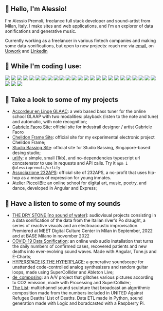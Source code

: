 ## 🚀 Hello, I'm Alessio!
I'm  Alessio Premoli, freelance full stack developer and sound-artist from Milan, Italy. I make sites and web applications, and I'm an explorer of data sonifications and generative music.

Currently working as a freelancer in various fintech companies and making some data-sonifications, but open to new projects: reach me via [email](mailto:alessio.premoli@outlook.it), on [Upwork](https://www.upwork.com/freelancers/~01d198758423fd696f) and [Linkedin](https://www.linkedin.com/in/alessio-premoli/)

## 💾 While I'm coding I use:
<p>
    <img src="https://img.shields.io/badge/-Kubernetes-326CE5?logo=Kubernetes&logoColor=white&style=flat-square">
    <img src="https://img.shields.io/badge/-Ionic-3880FF?logo=Ionic&logoColor=white&style=flat-square">
    <img src="https://img.shields.io/badge/-Docker-2496ED?logo=Docker&logoColor=white&style=flat-square">
    <img src="https://img.shields.io/badge/-Typescript-3178C6?logo=Typescript&logoColor=white&style=flat-square">
    <img src="https://img.shields.io/badge/-electron-292D37?logo=Electron&logoColor=white&style=flat-square">
    <img src="https://img.shields.io/badge/-Processing_Foundation-006699?logo=Processing-Foundation&logoColor=white&style=flat-square">
    <img src="https://img.shields.io/badge/-CSS3-1572B6?logo=CSS3&logoColor=white&style=flat-square">
    <img src="https://img.shields.io/badge/-Python-3776AB?logo=Python&logoColor=white&style=flat-square">
    <img src="https://img.shields.io/badge/-React-61DAFB?logo=react&logoColor=white&style=flat-square">
    <img src="https://img.shields.io/badge/-Netlify-00C7B7?logo=Netlify&logoColor=white&style=flat-square">
    <img src="https://img.shields.io/badge/-MongoDB-47A248?logo=MongoDB&logoColor=white&style=flat-square">
    <img src="https://img.shields.io/badge/-Node.Js-339933?logo=Node.Js&logoColor=white&style=flat-square">
    <img src="https://img.shields.io/badge/-C_Sharp-239120?logo=C-Sharp&logoColor=white&style=flat-square">
    <img src="https://img.shields.io/badge/-Django-092E20?logo=Django&logoColor=white&style=flat-square">
    <img src="https://img.shields.io/badge/-Express-000000?logo=Express&logoColor=white&style=flat-square">
    <img src="https://img.shields.io/badge/-Heroku-430098?logo=Heroku&logoColor=white&style=flat-square">
    <img src="https://img.shields.io/badge/-.NET-512BD4?logo=.NET&logoColor=white&style=flat-square">
    <img src="https://img.shields.io/badge/-Gatsby-663399?logo=Gatsby&logoColor=white&style=flat-square">
    <img src="https://img.shields.io/badge/-p5.js-ED225D?logo=p5.js&logoColor=white&style=flat-square">
    <img src="https://img.shields.io/badge/-Jest-C21325?logo=Jest&logoColor=white&style=flat-square">
    <img src="https://img.shields.io/badge/-Angular-DD0031?logo=Angular&logoColor=white&style=flat-square">
    <img src="https://img.shields.io/badge/-svelte-F13B01?logo=Svelte&logoColor=white&style=flat-square">
    <img src="https://img.shields.io/badge/-Microsoft_SQL_Server-CC2927?logo=Microsoft-SQL-Server&logoColor=white&style=flat-square">
    <img src="https://img.shields.io/badge/-npm-CB3837?logo=npm&logoColor=white&style=flat-square">
    <img src="https://img.shields.io/badge/-Redis-DC382D?logo=Redis&logoColor=white&style=flat-square">
    <img src="https://img.shields.io/badge/-git-F05032?logo=git&logoColor=white&style=flat-square">
    <img src="https://img.shields.io/badge/-HTML5-E34F26?logo=HTML5&logoColor=white&style=flat-square">
    <img src="https://img.shields.io/badge/-Javascript-F7DF1E?logo=Javascript&logoColor=white&style=flat-square"> 
</p>  

## 🤖 Take a look to some of my projects
- [Accordeur en Linge GLAAC](https://accordeur-en-ligne.groovelikeapig.com/): a web based bass tuner for the online school GLAAP with two modalities: playback (listen to the note and tune) and automatic, with note recognition;
- [Gabriele Faoro Site](https://www.gaab.studio/): official site for industrail designer / artist Gabriele Faoro
- [Chelidon Frame Site](https://chelidonframe.site/): official site for my experimental electronic project Chelidon Frame;
- [Studio Bassing Site](https://www.studiobassing.com/): official site for Studio Bassing, Singapore-based desing studio;
- [urlify](https://alessiopremoli.github.io/urlify/): a simple, small (1kb), and no-dependencies typescript url concatenator to use in requests and API calls. Try it `npm i @alessiopremoli/urlify`
- [Associazione 232APS](https://www.associazione232.org/): official site of 232APS, a no-profit that uses hip-hop as a means of expression for young inmates.
- [Atelier PiccoliBit](https://www.atelierpiccolibit.it/): an online school for digital art, music, poetry, and dance, developed in Angular and Express;


## 🤖 Have a listen to some of my sounds
- [THE DRY STONE [no sound of water]](https://www.youtube.com/watch?v=kHvSMzfzzB8): audiovisual projects consisting in a data sonification of the data from the Italian river's Po draught, a series of reactive visuals and an electroacoustic improvisation. Premiered at MEET Digital Culture Center in Milan in September, 2022 and at BASE Milano in november 2022
- [COVID-19 Data Sonification](https://covid19-data-sonification.space/): an online web audio installation that turns the daily numbers of confirmed cases, recovered patients and new deaths into ever-evolving sound waves. Made with Angular, Tone.js and E-Charts;
- [HYPERSPACE IS THE HYPERPLACE](https://www.facebook.com/events/865059864059058): a generative soundscape for unattended code-controlled analog synthesizers and random guitar loops, made using SuperCollider and Ableton Live;
- [de_composing](https://paratissima.it/x/chelidon-frame_de_composing/): an A/V project that glitches various pictures according to CO2 emission, made with Processing and SuperCollider;
- [The List](https://www.youtube.com/watch?v=-Q4W8X-zGcQ): multichannel sound sculpture that broadcast an algorithmic composition made from the numbers included in UNITED Against Refugee Deaths’ List of Deaths. Data ETL made in Python, sound generation made with Logic and boradcasted with a Raspberry Pi.

